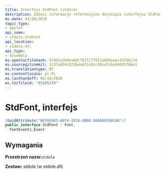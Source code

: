 ```yaml
---
title: Interfejs StdFont (stdole)
description: Zobacz informacje referencyjne dotyczące interfejsu StdFont w programie .NET. Ten interfejs znajduje się w przestrzeni nazw stdole i zestawie stdole (w bibliotece stdole.dll).
ms.date: 03/28/2019
topic_type:
- apiref
api_name:
- stdole.StdFont
api_location:
- stdole.dll
api_type:
- Assembly
ms.openlocfilehash: 974d3a3b0ea6dc762f27f812a609eeec4376bc24
ms.sourcegitcommit: 1c37a894c923bea021a3cc38ce7cba946357bbe1
ms.translationtype: MT
ms.contentlocale: pl-PL
ms.lasthandoff: 06/19/2020
ms.locfileid: "85105278"
---
```

# <a name="stdfont-interface"></a>StdFont, interfejs

```csharp
[GuidAttribute("BEF6E003-A874-101A-8BBA-00AA00300CAB")]
public interface StdFont : Font,
  FontEvents_Event
```

## <a name="requirements"></a>Wymagania

**Przestrzeń nazw:**`stdole`

**Zestaw:** stdole (w stdole.dll)
